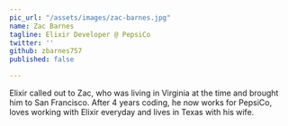 ```yaml
---
pic_url: "/assets/images/zac-barnes.jpg"
name: Zac Barnes
tagline: Elixir Developer @ PepsiCo
twitter: ''
github: zbarnes757
published: false

---
```

Elixir called out to Zac, who was living in Virginia at the time and brought him to San Francisco. After 4 years coding, he now works for PepsiCo, loves working with Elixir everyday and lives in Texas with his wife.